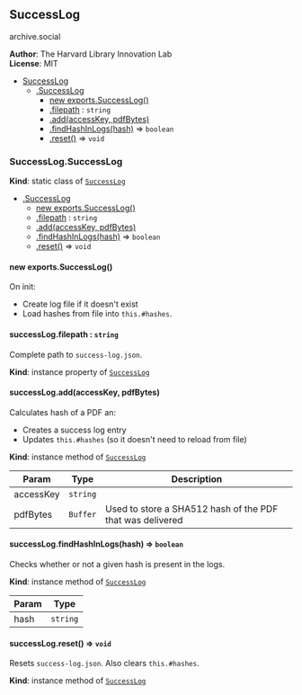 <a name="utils.module_SuccessLog"></a>

## SuccessLog
archive.social

**Author**: The Harvard Library Innovation Lab  
**License**: MIT  

* [SuccessLog](#utils.module_SuccessLog)
    * [.SuccessLog](#utils.module_SuccessLog.SuccessLog)
        * [new exports.SuccessLog()](#new_utils.module_SuccessLog.SuccessLog_new)
        * [.filepath](#utils.module_SuccessLog.SuccessLog+filepath) : <code>string</code>
        * [.add(accessKey, pdfBytes)](#utils.module_SuccessLog.SuccessLog+add)
        * [.findHashInLogs(hash)](#utils.module_SuccessLog.SuccessLog+findHashInLogs) ⇒ <code>boolean</code>
        * [.reset()](#utils.module_SuccessLog.SuccessLog+reset) ⇒ <code>void</code>

<a name="utils.module_SuccessLog.SuccessLog"></a>

### SuccessLog.SuccessLog
**Kind**: static class of [<code>SuccessLog</code>](#utils.module_SuccessLog)  

* [.SuccessLog](#utils.module_SuccessLog.SuccessLog)
    * [new exports.SuccessLog()](#new_utils.module_SuccessLog.SuccessLog_new)
    * [.filepath](#utils.module_SuccessLog.SuccessLog+filepath) : <code>string</code>
    * [.add(accessKey, pdfBytes)](#utils.module_SuccessLog.SuccessLog+add)
    * [.findHashInLogs(hash)](#utils.module_SuccessLog.SuccessLog+findHashInLogs) ⇒ <code>boolean</code>
    * [.reset()](#utils.module_SuccessLog.SuccessLog+reset) ⇒ <code>void</code>

<a name="new_utils.module_SuccessLog.SuccessLog_new"></a>

#### new exports.SuccessLog()
On init:
- Create log file if it doesn't exist
- Load hashes from file into `this.#hashes`.

<a name="utils.module_SuccessLog.SuccessLog+filepath"></a>

#### successLog.filepath : <code>string</code>
Complete path to `success-log.json`.

**Kind**: instance property of [<code>SuccessLog</code>](#utils.module_SuccessLog.SuccessLog)  
<a name="utils.module_SuccessLog.SuccessLog+add"></a>

#### successLog.add(accessKey, pdfBytes)
Calculates hash of a PDF an:
- Creates a success log entry
- Updates `this.#hashes` (so it doesn't need to reload from file)

**Kind**: instance method of [<code>SuccessLog</code>](#utils.module_SuccessLog.SuccessLog)  

| Param | Type | Description |
| --- | --- | --- |
| accessKey | <code>string</code> |  |
| pdfBytes | <code>Buffer</code> | Used to store a SHA512 hash of the PDF that was delivered |

<a name="utils.module_SuccessLog.SuccessLog+findHashInLogs"></a>

#### successLog.findHashInLogs(hash) ⇒ <code>boolean</code>
Checks whether or not a given hash is present in the logs.

**Kind**: instance method of [<code>SuccessLog</code>](#utils.module_SuccessLog.SuccessLog)  

| Param | Type |
| --- | --- |
| hash | <code>string</code> | 

<a name="utils.module_SuccessLog.SuccessLog+reset"></a>

#### successLog.reset() ⇒ <code>void</code>
Resets `success-log.json`.
Also clears `this.#hashes`.

**Kind**: instance method of [<code>SuccessLog</code>](#utils.module_SuccessLog.SuccessLog)  
